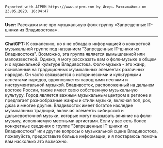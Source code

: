 
```
Exported with AIPRM https://www.aiprm.com by Игорь Разживайкин on 23.05.2023, 16:04:47
```

---


**User:**
Расскажи мне про музыкальную фолк-группу «Запрещенные IT-шники из Владивостока» .

---

**ChatGPT:**
К сожалению, но я не обладаю информацией о конкретной музыкальной группе под названием "Запрещенные IT-шники из Владивостока". Возможно, эта группа является вымышленной или малоизвестной.
Однако, я могу рассказать вам о фолк-музыке в общем и о музыкальной культуре Владивостока.
Фолк-музыка - это жанр, основанный на традиционных музыкальных элементах различных народов. Он часто связывается с историческими и культурными аспектами народов, вдохновляется народными песнями и инструментальной музыкой.
Владивосток, расположенный на дальнем востоке России, также имеет свою собственную музыкальную культуру. Город является важным музыкальным центром в регионе и предлагает разнообразные жанры и стили музыки, включая поп, рок, джаз и многие другие.
Владивосток имеет богатое наследие музыкальных традиций, включая элементы сибирской и дальневосточной музыки, которые могут оказывать влияние на фолк-музыку, исполняемую местными артистами.
Если у вас есть более конкретные сведения о группе "Запрещенные IT-шники из Владивостока" или другие вопросы о музыкальной сцене Владивостока, пожалуйста, предоставьте больше информации, и я постараюсь помочь вам насколько это возможно.